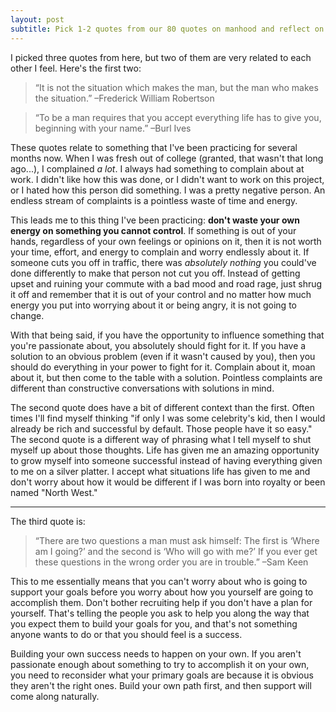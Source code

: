 ```yaml
---
layout: post
subtitle: Pick 1-2 quotes from our 80 quotes on manhood and reflect on why they stand out to you.
---
```


I picked three quotes from here, but two of them are very related to each other I feel. Here's the first two:

>“It is not the situation which makes the man, but the man who makes the situation.” –Frederick William Robertson

>“To be a man requires that you accept everything life has to give you, beginning with your name.” –Burl Ives

These quotes relate to something that I've been practicing for several months now. When I was fresh out of college (granted, that wasn't that long ago...), I complained _a lot_. I always had something to complain about at work. I didn't like how this was done, or I didn't want to work on this project, or I hated how this person did something. I was a pretty negative person. An endless stream of complaints is a pointless waste of time and energy.

This leads me to this thing I've been practicing: **don't waste your own energy on something you cannot control**. If something is out of your hands, regardless of your own feelings or opinions on it, then it is not worth your time, effort, and energy to complain and worry endlessly about it. If someone cuts you off in traffic, there was _absolutely nothing_ you could've done differently to make that person not cut you off. Instead of getting upset and ruining your commute with a bad mood and road rage, just shrug it off and remember that it is out of your control and no matter how much energy you put into worrying about it or being angry, it is not going to change.

With that being said, if you have the opportunity to influence something that you're passionate about, you absolutely should fight for it. If you have a solution to an obvious problem (even if it wasn't caused by you), then you should do everything in your power to fight for it. Complain about it, moan about it, but then come to the table with a solution. Pointless complaints are different than constructive conversations with solutions in mind.

The second quote does have a bit of different context than the first. Often times I'll find myself thinking "if only I was some celebrity's kid, then I would already be rich and successful by default. Those people have it so easy." The second quote is a different way of phrasing what I tell myself to shut myself up about those thoughts. Life has given me an amazing opportunity to grow myself into someone successful instead of having everything given to me on a silver platter. I accept what situations life has given to me and don't worry about how it would be different if I was born into royalty or been named "North West."

---

The third quote is:

>“There are two questions a man must ask himself: The first is ‘Where am I going?’ and the second is ‘Who will go with me?’ If you ever get these questions in the wrong order you are in trouble.” –Sam Keen

This to me essentially means that you can't worry about who is going to support your goals before you worry about how you yourself are going to accomplish them. Don't bother recruiting help if you don't have a plan for yourself. That's telling the people you ask to help you along the way that you expect them to build your goals for you, and that's not something anyone wants to do or that you should feel is a success.

Building your own success needs to happen on your own. If you aren't passionate enough about something to try to accomplish it on your own, you need to reconsider what your primary goals are because it is obvious they aren't the right ones. Build your own path first, and then support will come along naturally.
